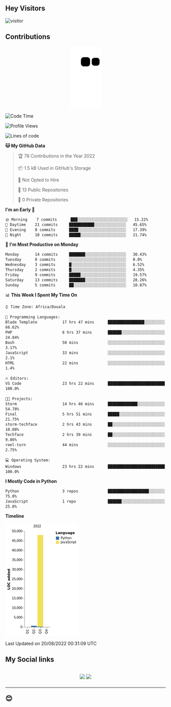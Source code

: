 ## Hey Visitors
![visitor](https://profile-counter.glitch.me/Fotsingboris/count.svg)

## Contributions
<p align="center">
  <img src="https://raw.githubusercontent.com/Fotsingboris/Fotsingboris/output/github-contribution-grid-snake.svg" />
</p>

<!--START_SECTION:waka-->
![Code Time](http://img.shields.io/badge/Code%20Time-74%20hrs%208%20mins-blue)

![Profile Views](http://img.shields.io/badge/Profile%20Views-0-blue)

![Lines of code](https://img.shields.io/badge/From%20Hello%20World%20I%27ve%20Written-49%20Thousand%20lines%20of%20code-blue)

**🐱 My GitHub Data** 

> 🏆 78 Contributions in the Year 2022
 > 
> 📦 1.5 kB Used in GitHub's Storage 
 > 
> 🚫 Not Opted to Hire
 > 
> 📜 13 Public Repositories 
 > 
> 🔑 0 Private Repositories  
 > 
**I'm an Early 🐤** 

```text
🌞 Morning    7 commits      ███░░░░░░░░░░░░░░░░░░░░░░   15.22% 
🌆 Daytime    21 commits     ███████████░░░░░░░░░░░░░░   45.65% 
🌃 Evening    8 commits      ████░░░░░░░░░░░░░░░░░░░░░   17.39% 
🌙 Night      10 commits     █████░░░░░░░░░░░░░░░░░░░░   21.74%

```
📅 **I'm Most Productive on Monday** 

```text
Monday       14 commits     ███████░░░░░░░░░░░░░░░░░░   30.43% 
Tuesday      0 commits      ░░░░░░░░░░░░░░░░░░░░░░░░░   0.0% 
Wednesday    3 commits      █░░░░░░░░░░░░░░░░░░░░░░░░   6.52% 
Thursday     2 commits      █░░░░░░░░░░░░░░░░░░░░░░░░   4.35% 
Friday       9 commits      █████░░░░░░░░░░░░░░░░░░░░   19.57% 
Saturday     13 commits     ███████░░░░░░░░░░░░░░░░░░   28.26% 
Sunday       5 commits      ██░░░░░░░░░░░░░░░░░░░░░░░   10.87%

```


📊 **This Week I Spent My Time On** 

```text
⌚︎ Time Zone: Africa/Douala

💬 Programming Languages: 
Blade Template           17 hrs 47 mins      ████████████████░░░░░░░░░   66.62% 
PHP                      6 hrs 37 mins       ██████░░░░░░░░░░░░░░░░░░░   24.84% 
Bash                     50 mins             ░░░░░░░░░░░░░░░░░░░░░░░░░   3.17% 
JavaScript               33 mins             ░░░░░░░░░░░░░░░░░░░░░░░░░   2.1% 
HTML                     22 mins             ░░░░░░░░░░░░░░░░░░░░░░░░░   1.4%

🔥 Editors: 
VS Code                  23 hrs 22 mins      █████████████████████████   100.0%

🐱‍💻 Projects: 
Storm                    14 hrs 46 mins      █████████████░░░░░░░░░░░░   54.78% 
Final                    5 hrs 51 mins       █████░░░░░░░░░░░░░░░░░░░░   21.75% 
storm-techface           2 hrs 43 mins       ██░░░░░░░░░░░░░░░░░░░░░░░   10.08% 
Techface                 2 hrs 39 mins       ██░░░░░░░░░░░░░░░░░░░░░░░   9.86% 
reel-turn                44 mins             ░░░░░░░░░░░░░░░░░░░░░░░░░   2.75%

💻 Operating System: 
Windows                  23 hrs 22 mins      █████████████████████████   100.0%

```

**I Mostly Code in Python** 

```text
Python                   3 repos             ██████████████████░░░░░░░   75.0% 
JavaScript               1 repo              ██████░░░░░░░░░░░░░░░░░░░   25.0%

```


**Timeline**

![Chart not found](https://raw.githubusercontent.com/Fotsingboris/Fotsingboris/main/charts/bar_graph.png) 


 Last Updated on 20/08/2022 00:31:09 UTC
<!--END_SECTION:waka-->

<h2>My Social links <h2>
<p align="center">
   <a href="https://linkedin.com/in/Fotsingboris-Mathieu"><img src="https://img.shields.io/badge/linkedin-%230077B5.svg?style=for-the-badge&logo=linkedin&logoColor=white"></a>
   <a href="https://instagram.com/Fotsingboris"><img src="https://img.shields.io/badge/instagram-%23E4405F.svg?style=for-the-badge&logo=Instagram&logoColor=white"></a>
  </p>
<hr>
😊
